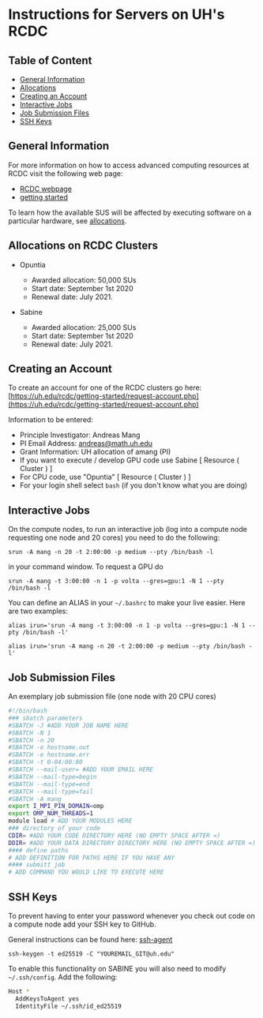 # Instructions for Servers on UH's RCDC

## Table of Content
* [General Information](#info)
* [Allocations](#alloc)
* [Creating an Account](#account)
* [Interactive Jobs](#inter)
* [Job Submission Files](#jobsub)
* [SSH Keys](#sshkeys)

## General Information<a name="info"></a> 

For more information on how to access advanced computing resources at RCDC visit the following web page:

* [RCDC webpage](https://uh.edu/rcdc)
* [getting started](https://uh.edu/rcdc/support-services/user-guide/getting-started-clusters)

To learn how the available SUS will be affected by executing software on a particular hardware, see [allocations](https://uh.edu/rcdc/support-services/user-guide/allocations).

## Allocations on RCDC Clusters<a name="alloc"></a> 

* Opuntia
	* Awarded allocation: 50,000 SUs
	* Start date: September 1st 2020
	* Renewal date: July 2021.

* Sabine
	* Awarded allocation: 25,000 SUs
	* Start date: September 1st 2020
	* Renewal date: July 2021.


## Creating an Account<a name="account"></a> 

To create an account for one of the RCDC clusters go here:
[https://uh.edu/rcdc/getting-started/request-account.php](https://uh.edu/rcdc/getting-started/request-account.php)

Information to be entered:

* Principle Investigator: Andreas Mang
* PI Email Address: andreas@math.uh.edu
* Grant Information: UH allocation of amang (PI)
* If you want to execute / develop GPU code use Sabine [ Resource ( Cluster ) ]
* For CPU code, use "Opuntia" [ Resource ( Cluster ) ]
* For your login shell select `bash` (if you don't know what you are doing)


## Interactive Jobs<a name="inter"></a>

On the compute nodes, to run an interactive job (log into a compute node requesting one node and 20 cores) you need to do the following:
```
srun -A mang -n 20 -t 2:00:00 -p medium --pty /bin/bash -l
```

in your command window. To request a GPU do
```
srun -A mang -t 3:00:00 -n 1 -p volta --gres=gpu:1 -N 1 --pty /bin/bash -l
```

You can define an ALIAS in your `~/.bashrc` to make your live easier. Here are two examples:
```
alias irun='srun -A mang -t 3:00:00 -n 1 -p volta --gres=gpu:1 -N 1 --pty /bin/bash -l'
```

```
alias irun='srun -A mang -n 20 -t 2:00:00 -p medium --pty /bin/bash -l'
```

## Job Submission Files<a name="jobsub"></a>

An exemplary job submission file (one node with 20 CPU cores)
```bash
#!/bin/bash
### sbatch parameters
#SBATCH -J #ADD YOUR JOB NAME HERE
#SBATCH -N 1
#SBATCH -n 20
#SBATCH -o hostname.out
#SBATCH -e hostname.err
#SBATCH -t 0-04:00:00
#SBATCH --mail-user= #ADD YOUR EMAIL HERE
#SBATCH --mail-type=begin
#SBATCH --mail-type=end
#SBATCH --mail-type=fail
#SBATCH -A mang
export I_MPI_PIN_DOMAIN=omp
export OMP_NUM_THREADS=1
module load # ADD YOUR MODULES HERE
### directory of your code
CDIR= #ADD YOUR CODE DIRECTORY HERE (NO EMPTY SPACE AFTER =)
DDIR= #ADD YOUR DATA DIRECTORY DIRECTORY HERE (NO EMPTY SPACE AFTER =)
#### define paths
# ADD DEFINITION FOR PATHS HERE IF YOU HAVE ANY
#### submitt job
# ADD COMMAND YOU WOULD LIKE TO EXECUTE HERE
```


## SSH Keys<a name="sshkeys"></a>

To prevent having to enter your password whenever you check out code on a compute node add your SSH key to GitHub.

General instructions can be found here: [ssh-agent](https://docs.github.com/en/github-ae@latest/github/authenticating-to-github/generating-a-new-ssh-key-and-adding-it-to-the-ssh-agent)

```
ssh-keygen -t ed25519 -C "YOUREMAIL_GIT@uh.edu"
```
To enable this functionality on SABINE you will also need to modify `~/.ssh/config`. Add the following:
```bash
Host *
  AddKeysToAgent yes
  IdentityFile ~/.ssh/id_ed25519
```
